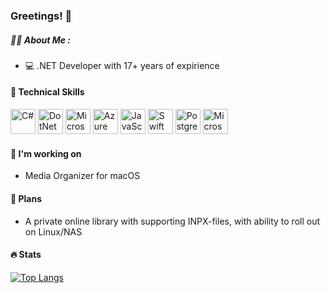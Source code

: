 ### Greetings! 👋

<!--
**mirham/mirham** is a ✨ _special_ ✨ repository because its `README.md` (this file) appears on your GitHub profile.

Here are some ideas to get you started:

- 🔭 I’m currently working on ...
- 🌱 I’m currently learning ...
- 👯 I’m looking to collaborate on ...
- 🤔 I’m looking for help with ...
- 💬 Ask me about ...
- 📫 How to reach me: ...
- 😄 Pronouns: ...
- ⚡ Fun fact: ...
-->

##### :man_technologist: About Me :

- :computer: .NET Developer with 17+ years of expirience

#### 💼 Technical Skills
<p>
 <img src="https://cdn.jsdelivr.net/gh/devicons/devicon@latest/icons/csharp/csharp-original.svg" width="40" alt="C#" />
 <img src="https://cdn.jsdelivr.net/gh/devicons/devicon@latest/icons/dotnetcore/dotnetcore-original.svg" width="40" alt="DotNet Core"  />
 <img src="https://cdn.jsdelivr.net/gh/devicons/devicon@latest/icons/dot-net/dot-net-original-wordmark.svg" width="40" alt="Microsoft DotNet"  />
 <img src="https://cdn.jsdelivr.net/gh/devicons/devicon@latest/icons/azuredevops/azuredevops-original.svg" width="40" alt="Azure Devops"  />      
 <img src="https://cdn.jsdelivr.net/gh/devicons/devicon@latest/icons/javascript/javascript-plain.svg" width="40" alt="JavaScript" />
 <img src="https://cdn.jsdelivr.net/gh/devicons/devicon@latest/icons/swift/swift-original.svg" width="40" alt="Swift" />
 <img src="https://cdn.jsdelivr.net/gh/devicons/devicon@latest/icons/postgresql/postgresql-original-wordmark.svg" width="40" alt="PostgreSQL" />
 <img src="https://cdn.jsdelivr.net/gh/devicons/devicon@latest/icons/microsoftsqlserver/microsoftsqlserver-original-wordmark.svg" width="40" alt="Microsoft SQL Server"  />      
</p>
          
#### 🔭 I'm working on
- Media Organizer for macOS

#### 🤔 Plans
- A private online library with supporting INPX-files, with ability to roll out on Linux/NAS

#### 🔥 Stats
[![Top Langs](https://github-readme-stats.vercel.app/api/top-langs/?username=mirham&layout=compact&theme=vision-friendly-dark)](https://github.com/anuraghazra/github-readme-stats)
